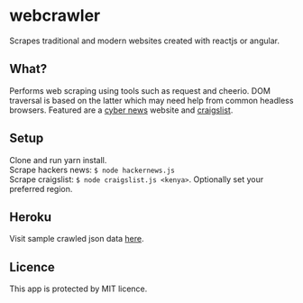 # webcrawler
Scrapes traditional and modern websites created with reactjs or angular. 

What?
--------
Performs web scraping using tools such as request and cheerio. DOM traversal is based on the latter which may need help from common headless browsers. Featured are a <a href='https://cyware.com/hacker-news'>cyber news</a> website and <a href='https://www.craigslist.org/about/sites'> craigslist</a>. 

Setup
--------
Clone and run yarn install.<br />
Scrape hackers news: `$ node hackernews.js`<br />
Scrape craigslist: `$ node craigslist.js <kenya>`. Optionally set your preferred region.

Heroku
--------
Visit sample crawled json data <a href='https://lno-webcrawler.herokuapp.com'> here</a>.<br />


Licence
--------
This app is protected by MIT licence.<br />
